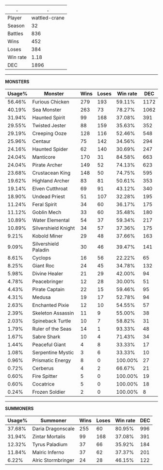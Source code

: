 .|.
|-|-
Player|wattled-crane
Season|32
Battles|836
Wins|452
Loses|384
Win rate|1.18
DEC|1896

---
**MONSTERS**

Usage%|Monster|Wins|Loses|Win rate|DEC|
-|-|-|-|-|-|
56.46%|Furious Chicken|279|193|59.11%|1172|
40.19%|Sea Monster|263|73|78.27%|1062|
31.94%|Haunted Spirit|99|168|37.08%|391|
29.55%|Twisted Jester|88|159|35.63%|352|
29.19%|Creeping Ooze|128|116|52.46%|548|
25.96%|Centaur|75|142|34.56%|294|
24.16%|Haunted Spider|62|140|30.69%|247|
24.04%|Manticore|170|31|84.58%|663|
24.04%|Pirate Archer|149|52|74.13%|623|
23.68%|Crustacean King|148|50|74.75%|595|
19.62%|Highland Archer|83|81|50.61%|353|
19.14%|Elven Cutthroat|69|91|43.12%|340|
18.90%|Undead Priest|51|107|32.28%|195|
11.24%|Feral Spirit|34|60|36.17%|175|
11.12%|Goblin Mech|33|60|35.48%|180|
10.89%|Water Elemental|54|37|59.34%|217|
10.89%|Silvershield Knight|34|57|37.36%|175|
9.21%|Kobold Miner|29|48|37.66%|163|
9.09%|Silvershield Paladin|30|46|39.47%|141|
8.61%|Cyclops|16|56|22.22%|65|
8.25%|Giant Roc|24|45|34.78%|132|
5.98%|Divine Healer|21|29|42.00%|94|
4.78%|Peacebringer|12|28|30.00%|51|
4.43%|Pirate Captain|22|15|59.46%|95|
4.31%|Medusa|19|17|52.78%|94|
2.63%|Enchanted Pixie|12|10|54.55%|57|
2.39%|Skeleton Assassin|11|9|55.00%|38|
2.03%|Spineback Turtle|10|7|58.82%|31|
1.79%|Ruler of the Seas|14|1|93.33%|48|
1.67%|Sabre Shark|10|4|71.43%|34|
1.44%|Peaceful Giant|4|8|33.33%|17|
1.08%|Serpentine Mystic|3|6|33.33%|10|
0.96%|Prismatic Energy|8|0|100.00%|27|
0.72%|Cerberus|4|2|66.67%|21|
0.60%|Fire Spitter|5|0|100.00%|19|
0.60%|Cocatrice|5|0|100.00%|18|
0.24%|Frozen Soldier|2|0|100.00%|8|

---
**SUMMONERS**

Usage%|Summoner|Wins|Loses|Win rate|DEC|
-|-|-|-|-|-|
37.68%|Daria Dragonscale|255|60|80.95%|996|
31.94%|Zintar Mortalis|99|168|37.08%|391|
12.32%|Tyrus Paladium|37|66|35.92%|184|
11.84%|Malric Inferno|37|62|37.37%|201|
6.22%|Alric Stormbringer|24|28|46.15%|122|
